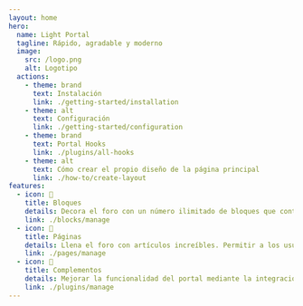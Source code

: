 ```yaml
---
layout: home
hero:
  name: Light Portal
  tagline: Rápido, agradable y moderno
  image:
    src: /logo.png
    alt: Logotipo
  actions:
    - theme: brand
      text: Instalación
      link: ./getting-started/installation
    - theme: alt
      text: Configuración
      link: ./getting-started/configuration
    - theme: brand
      text: Portal Hooks
      link: ./plugins/all-hooks
    - theme: alt
      text: Cómo crear el propio diseño de la página principal
      link: ./how-to/create-layout
features:
  - icon: 🧊
    title: Bloques
    details: Decora el foro con un número ilimitado de bloques que contengan cualquier contenido - ¡deja que tu imaginación funcione salvaje!
    link: ./blocks/manage
  - icon: 📰
    title: Páginas
    details: Llena el foro con artículos increíbles. Permitir a los usuarios comentar y dejar reacciones. Asignar etiquetas apropiadas.
    link: ./pages/manage
  - icon: 🧩
    title: Complementos
    details: Mejorar la funcionalidad del portal mediante la integración de características adicionales proporcionadas por los plugins.
    link: ./plugins/manage
---
```

